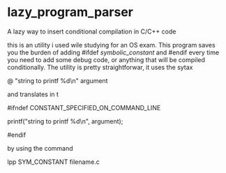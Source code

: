 # lazy_program_parser
A lazy way to insert conditional compilation in C/C++ code

this is an utility i used wile studying for an OS exam. This program saves you the burden of adding #ifdef *symbolic_constant* and #endif every time you need to add some debug code, 
or anything that will be compiled conditionally. The utility is pretty straightforwar, it uses the sytax

@ "string to printf %d\n" argument

and translates in t

#ifndef CONSTANT_SPECIFIED_ON_COMMAND_LINE

  printf("string to printf %d\n", argument);

#endif

by using the command

lpp SYM_CONSTANT filename.c
